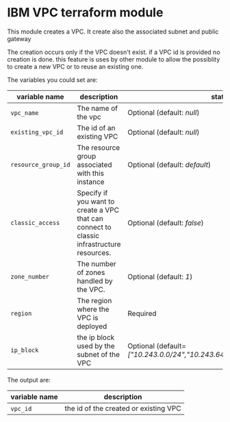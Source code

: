 # IBM VPC terraform module

This module creates a VPC. It create also the associated subnet and public gateway

The creation occurs only if the VPC doesn't exist. if a VPC id is provided no creation is done. this feature is uses by other module to allow the possiblity to create a new VPC or to reuse an existing one.


The variables you could set are:

 variable name | description | status 
 ------------- | --------------------- | ---
`vpc_name` | The name of the vpc| Optional (default: *null*)
`existing_vpc_id` | The id of an existing VPC | Optional (default: *null*)
`resource_group_id` | The resource group associated with this instance| Optional (default: *default*)
`classic_access`| Specify if you want to create a VPC that can connect to classic infrastructure resources. | Optional (default: *false*)
`zone_number`| The number of zones handled by the VPC. | Optional (default: *1*)
`region` | The region where the VPC is deployed | Required 
`ip_block`| the ip block used by the subnet of the VPC | Optional (default= *["10.243.0.0/24","10.243.64.0/24","10.243.128.0/24"]*)

The output are:

 variable name | description 
 ------------- | --------------------- 
`vpc_id` | the id of the created or existing VPC 